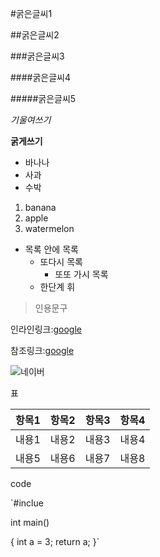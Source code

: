 
#굵은글씨1

##굵은글씨2

###굵은글씨3

####굵은글씨4

#####굵은글씨5

*기울여쓰기*

**굵게쓰기**

* 바나나
* 사과
* 수박

1. banana
2. apple
3. watermelon

* 목록 안에 목록
  * 또다시 목록
    * 또또 가시 목록
  * 한단계 휘

>인용문구


인라인링크:[google](http://www.google.com)

참조링크:[google](http://www.google.com)

![네이버](http://img.naver.net/static/www/u/2013/0731/nmms_224940510.gif)


표

|항목1|항목2|항목3|항목4|
|-----|:---:|----:|----:|
|내용1|내용2|내용3|내용4|
|내용5|내용6|내용7|내용8|

code

`#inclue

int main()

{
	int a = 3;
	return a;
}`

